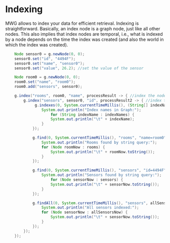 # Indexing 
MWG allows to index your data for efficient retrieval. Indexing is straightforward. Basically, an index node is a graph node, just like all other nodes. This also implies that index nodes are temporal, i.e., what is indexed by a node depends on the time the index was created (and also the world in which the index was created). 

```java
	Node sensor0 = g.newNode(0, 0);
	sensor0.set("id", "4494F");
	sensor0.set("name", "sensor0");
	sensor0.set("value", 26.2); //set the value of the sensor

	Node room0 = g.newNode(0, 0);
	room0.set("name", "room0");
	room0.add("sensors", sensor0);

	g.index("rooms", room0, "name", processResult -> { //index the node room0
		g.index("sensors", sensor0, "id", processResult2 -> { //index the node sensor0
		     g.indexes(0, System.currentTimeMillis(), (String[] indexNames) -> {
				System.out.println("Index names in Graph:");
					for (String indexName : indexNames) {
					System.out.println("\t" + indexName);
				}
			});

			g.find(0, System.currentTimeMillis(), "rooms", "name=room0", (Node[] rooms) -> {
				System.out.println("Rooms found by string query:");
				for (Node roomNow : rooms) {
					System.out.println("\t" + roomNow.toString());
				}
			});

			g.find(0, System.currentTimeMillis(), "sensors", "id=4494F", (Node[] sensors) -> {
				System.out.println("Sensors found by string query:");
					for (Node sensorNow : sensors) {
					System.out.println("\t" + sensorNow.toString());
				}
			});

			g.findAll(0, System.currentTimeMillis(), "sensors", allSensorsNow -> {
				System.out.println("All sensors indexed:");
				for (Node sensorNow : allSensorsNow) {
					System.out.println("\t" + sensorNow.toString());
				}
			});
		});
	});
```